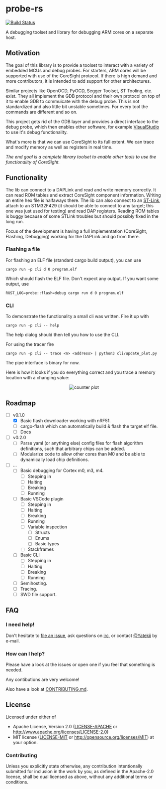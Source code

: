 # probe-rs
<!-- [![crates.io](http://meritbadge.herokuapp.com/probe-rs)](https://crates.io/crates/probe-rs)

[![documentation](https://docs.rs/probe-rs/badge.svg)](https://docs.rs/probe-rs) -->

[![Build Status](https://www.travis-ci.com/Yatekii/probe-rs.svg)](https://www.travis-ci.com/Yatekii/probe-rs)

A debugging toolset and library for debugging ARM cores on a separate host.

## Motivation

The goal of this library is to provide a toolset to interact with a variety of embedded MCUs and debug probes.
For starters, ARM cores will be supported with use of the CoreSight protocol.
If there is high demand and more contributors, it is intended to add support for other architectures.

Similar projects like OpenOCD, PyOCD, Segger Toolset, ST Tooling, etc. exist.
They all implement the GDB protocol and their own protocol on top of it to enable GDB to commuicate with the debug probe.
This is not standardized and also little bit unstable sometimes. For every tool the commands are different and so on.

This project gets rid of the GDB layer and provides a direct interface to the debug probe,
which then enables other software, for example [VisualStudio](https://code.visualstudio.com/blogs/2018/08/07/debug-adapter-protocol-website) to use it's debug functionality.

What's more is that we can use CoreSight to its full extent. We can trace and modify memory as well as registers in real time.

*The end goal is a complete library toolset to enable other tools to use the functionality of CoreSight.*

## Functionality

The lib can connect to a DAPLink and read and write memory correctly.
It can read ROM tables and extract CoreSight component information.
Writing an entire hex file is halfaways there.
The lib can also connect to an [ST-Link](https://www.st.com/en/development-tools/st-link-v2.html), attach to an STM32F429 (it should be able to connect to any target; this one was just used for testing) and read DAP registers. Reading ROM tables is buggy because of some STLink troubles but should possibly fixed in the long run.

Focus of the development is having a full implementation (CoreSight, Flashing, Debugging) working for the DAPLink and go from there.

### Flashing a file

For flashing an ELF file (standard cargo build output), you can use

```
cargo run -p cli d 0 program.elf
```

Which should flash the ELF file. Don't expect any output. If you want some output, use

```
RUST_LOG=probe::flash=debug cargo run d 0 program.elf
```

### CLI

To demonstrate the functionality a small cli was written.
Fire it up with

```
cargo run -p cli -- help
```

The help dialog should then tell you how to use the CLI.

For using the tracer fire

```
cargo run -p cli -- trace <n> <address> | python3 cli/update_plot.py
```

The pipe interface is binary for now.

Here is how it looks if you do everything correct and you trace a memory location with a changing value:

<p align="center">
    <img src="https://github.com/Yatekii/probe-rs/blob/master/doc/img/counter.png" alt="counter plot">
</p>

## Roadmap

- [ ] v0.1.0
  - [x] Basic flash downloader working with nRF51.
  - [ ] cargo-flash which can automatically build & flash the target elf file.
  - [ ] Docs
- [ ] v0.2.0
  - [ ] Parse yaml (or anything else) config files for flash algorithm definitions, such that arbitrary chips can be added.
  - [ ] Modularize code to allow other cores than M0 and be able to dynamically load chip definitions.
- [ ] ...
  - [ ] Basic debugging for Cortex m0, m3, m4.
    - [ ] Stepping in
    - [ ] Halting
    - [ ] Breaking
    - [ ] Running
  - [ ] Basic VSCode plugin
    - [ ] Stepping in
    - [ ] Halting
    - [ ] Breaking
    - [ ] Running
    - [ ] Variable inspection
      - [ ] Structs
      - [ ] Enums
      - [ ] Basic types
    - [ ] Stackframes
  - [ ] Basic CLI
    - [ ] Stepping in
    - [ ] Halting
    - [ ] Breaking
    - [ ] Running
  - [ ] Semihosting.
  - [ ] Tracing.
  - [ ] SWD file support.

## FAQ

### I need help!

Don't hesitate to [file an issue](https://github.com/Yatekii/probe-rs/issues/new), ask questions on [irc](irc://irc.mozilla.com#rust-embedded), or contact [@Yatekii](https://github.com/Yatekii) by e-mail.

### How can I help?

Please have a look at the issues or open one if you feel that something is needed.

Any contibutions are very welcome!

Also have a look at [CONTRIBUTING.md](https://github.com/Yatekii/probe-rs/blob/master/CONTRIBUTING.md).

## License

Licensed under either of

 * Apache License, Version 2.0 ([LICENSE-APACHE](LICENSE-APACHE) or
   http://www.apache.org/licenses/LICENSE-2.0)
 * MIT license ([LICENSE-MIT](LICENSE-MIT) or
   http://opensource.org/licenses/MIT) at your option.

### Contributing

Unless you explicitly state otherwise, any contribution intentionally submitted
for inclusion in the work by you, as defined in the Apache-2.0 license, shall
be dual licensed as above, without any additional terms or conditions.